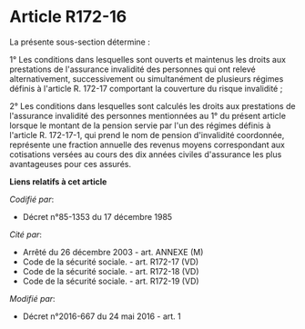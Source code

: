 # Article R172-16

La présente sous-section détermine :

1° Les conditions dans lesquelles sont ouverts et maintenus les droits aux prestations de l'assurance invalidité des
personnes qui ont relevé alternativement, successivement ou simultanément de plusieurs régimes définis à l'article R. 172-17
comportant la couverture du risque invalidité ;

2° Les conditions dans lesquelles sont calculés les droits aux prestations de l'assurance invalidité des personnes
mentionnées au 1° du présent article lorsque le montant de la pension servie par l'un des régimes définis à l'article R.
172-17-1, qui prend le nom de pension d'invalidité coordonnée, représente une fraction annuelle des revenus moyens
correspondant aux cotisations versées au cours des dix années civiles d'assurance les plus avantageuses pour ces assurés.

**Liens relatifs à cet article**

_Codifié par_:

  - Décret n°85-1353 du 17 décembre 1985

_Cité par_:

  - Arrêté du 26 décembre 2003 - art. ANNEXE (M)
  - Code de la sécurité sociale. - art. R172-17 (VD)
  - Code de la sécurité sociale. - art. R172-18 (VD)
  - Code de la sécurité sociale. - art. R172-19 (VD)

_Modifié par_:

  - Décret n°2016-667 du 24 mai 2016 - art. 1
